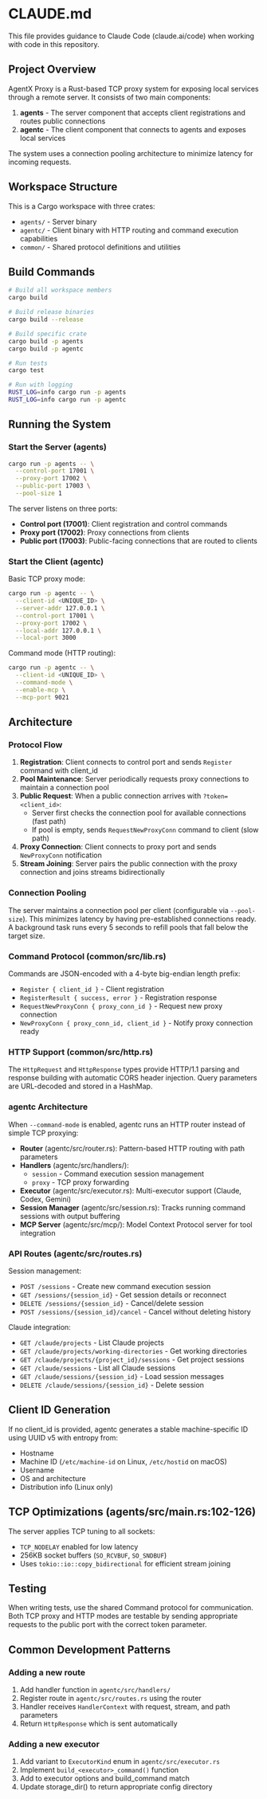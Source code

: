 # CLAUDE.md

This file provides guidance to Claude Code (claude.ai/code) when working with code in this repository.

## Project Overview

AgentX Proxy is a Rust-based TCP proxy system for exposing local services through a remote server. It consists of two main components:

1. **agents** - The server component that accepts client registrations and routes public connections
2. **agentc** - The client component that connects to agents and exposes local services

The system uses a connection pooling architecture to minimize latency for incoming requests.

## Workspace Structure

This is a Cargo workspace with three crates:

- `agents/` - Server binary
- `agentc/` - Client binary with HTTP routing and command execution capabilities
- `common/` - Shared protocol definitions and utilities

## Build Commands

```bash
# Build all workspace members
cargo build

# Build release binaries
cargo build --release

# Build specific crate
cargo build -p agents
cargo build -p agentc

# Run tests
cargo test

# Run with logging
RUST_LOG=info cargo run -p agents
RUST_LOG=info cargo run -p agentc
```

## Running the System

### Start the Server (agents)

```bash
cargo run -p agents -- \
  --control-port 17001 \
  --proxy-port 17002 \
  --public-port 17003 \
  --pool-size 1
```

The server listens on three ports:
- **Control port (17001)**: Client registration and control commands
- **Proxy port (17002)**: Proxy connections from clients
- **Public port (17003)**: Public-facing connections that are routed to clients

### Start the Client (agentc)

Basic TCP proxy mode:
```bash
cargo run -p agentc -- \
  --client-id <UNIQUE_ID> \
  --server-addr 127.0.0.1 \
  --control-port 17001 \
  --proxy-port 17002 \
  --local-addr 127.0.0.1 \
  --local-port 3000
```

Command mode (HTTP routing):
```bash
cargo run -p agentc -- \
  --client-id <UNIQUE_ID> \
  --command-mode \
  --enable-mcp \
  --mcp-port 9021
```

## Architecture

### Protocol Flow

1. **Registration**: Client connects to control port and sends `Register` command with client_id
2. **Pool Maintenance**: Server periodically requests proxy connections to maintain a connection pool
3. **Public Request**: When a public connection arrives with `?token=<client_id>`:
   - Server first checks the connection pool for available connections (fast path)
   - If pool is empty, sends `RequestNewProxyConn` command to client (slow path)
4. **Proxy Connection**: Client connects to proxy port and sends `NewProxyConn` notification
5. **Stream Joining**: Server pairs the public connection with the proxy connection and joins streams bidirectionally

### Connection Pooling

The server maintains a connection pool per client (configurable via `--pool-size`). This minimizes latency by having pre-established connections ready. A background task runs every 5 seconds to refill pools that fall below the target size.

### Command Protocol (common/src/lib.rs)

Commands are JSON-encoded with a 4-byte big-endian length prefix:
- `Register { client_id }` - Client registration
- `RegisterResult { success, error }` - Registration response
- `RequestNewProxyConn { proxy_conn_id }` - Request new proxy connection
- `NewProxyConn { proxy_conn_id, client_id }` - Notify proxy connection ready

### HTTP Support (common/src/http.rs)

The `HttpRequest` and `HttpResponse` types provide HTTP/1.1 parsing and response building with automatic CORS header injection. Query parameters are URL-decoded and stored in a HashMap.

### agentc Architecture

When `--command-mode` is enabled, agentc runs an HTTP router instead of simple TCP proxying:

- **Router** (agentc/src/router.rs): Pattern-based HTTP routing with path parameters
- **Handlers** (agentc/src/handlers/):
  - `session` - Command execution session management
  - `proxy` - TCP proxy forwarding
- **Executor** (agentc/src/executor.rs): Multi-executor support (Claude, Codex, Gemini)
- **Session Manager** (agentc/src/session.rs): Tracks running command sessions with output buffering
- **MCP Server** (agentc/src/mcp/): Model Context Protocol server for tool integration

### API Routes (agentc/src/routes.rs)

Session management:
- `POST /sessions` - Create new command execution session
- `GET /sessions/{session_id}` - Get session details or reconnect
- `DELETE /sessions/{session_id}` - Cancel/delete session
- `POST /sessions/{session_id}/cancel` - Cancel without deleting history

Claude integration:
- `GET /claude/projects` - List Claude projects
- `GET /claude/projects/working-directories` - Get working directories
- `GET /claude/projects/{project_id}/sessions` - Get project sessions
- `GET /claude/sessions` - List all Claude sessions
- `GET /claude/sessions/{session_id}` - Load session messages
- `DELETE /claude/sessions/{session_id}` - Delete session

## Client ID Generation

If no client_id is provided, agentc generates a stable machine-specific ID using UUID v5 with entropy from:
- Hostname
- Machine ID (`/etc/machine-id` on Linux, `/etc/hostid` on macOS)
- Username
- OS and architecture
- Distribution info (Linux only)

## TCP Optimizations (agents/src/main.rs:102-126)

The server applies TCP tuning to all sockets:
- `TCP_NODELAY` enabled for low latency
- 256KB socket buffers (`SO_RCVBUF`, `SO_SNDBUF`)
- Uses `tokio::io::copy_bidirectional` for efficient stream joining

## Testing

When writing tests, use the shared Command protocol for communication. Both TCP proxy and HTTP modes are testable by sending appropriate requests to the public port with the correct token parameter.

## Common Development Patterns

### Adding a new route

1. Add handler function in `agentc/src/handlers/`
2. Register route in `agentc/src/routes.rs` using the router
3. Handler receives `HandlerContext` with request, stream, and path parameters
4. Return `HttpResponse` which is sent automatically

### Adding a new executor

1. Add variant to `ExecutorKind` enum in `agentc/src/executor.rs`
2. Implement `build_<executor>_command()` function
3. Add to executor options and build_command match
4. Update storage_dir() to return appropriate config directory
